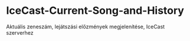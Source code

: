 # IceCast-Current-Song-and-History
Aktuális zeneszám, lejátszási előzmények megjelenítése, IceCast szerverhez

